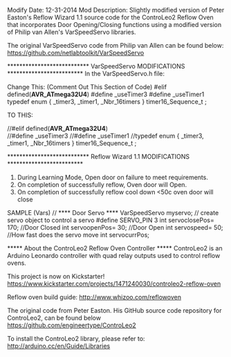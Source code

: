 
Modify Date: 
12-31-2014
Mod Description: 
Slightly modified version of Peter Easton's Reflow Wizard 1.1 source code for the ControLeo2 Reflow Oven
that incorporates Door Opening/Closing functions using a modified version of Philip van Allen's VarSpeedServo libraries. 

The original VarSpeedServo code from Philip van Allen can be found below:
https://github.com/netlabtoolkit/VarSpeedServo

*************************** VarSpeedServo MODIFICATIONS *************************
In the VarSpeedServo.h file:

Change This: (Comment Out This Section of Code)
#elif defined(__AVR_ATmega32U4__)
#define _useTimer3
#define _useTimer1
typedef enum { _timer3, _timer1, _Nbr_16timers } timer16_Sequence_t ;

TO THIS:

//#elif defined(__AVR_ATmega32U4__)  
//#define _useTimer3
//#define _useTimer1 
//typedef enum { _timer3, _timer1, _Nbr_16timers } timer16_Sequence_t ;


*************************** Reflow Wizard 1.1 MODIFICATIONS *************************

1) During Learning Mode, Open door on failure to meet requirements.
2) On completion of successfully reflow, Oven door will Open.
3) On completion of successfully reflow cool down <50c oven door will close

SAMPLE (Vars)
// **** Door Servo ****
VarSpeedServo myservo;    // create servo object to control a servo
#define SERVO_PIN         3
int servoclosePos=		 170; //Door Closed
int servoopenPos=		  30; //Door Open
int servospeed=			  50; //How fast does the servo move
int servocurrPos;

***** About the ControLeo2 Reflow Oven Controller *****
ControLeo2 is an Arduino Leonardo controller with quad relay outputs used to control reflow ovens.

This project is now on Kickstarter!
https://www.kickstarter.com/projects/1471240030/controleo2-reflow-oven

Reflow oven build guide:
http://www.whizoo.com/reflowoven

The original code from Peter Easton. His GitHub source code repository for ControLeo2, can be found below
https://github.com/engineertype/ControLeo2

To install the ControLeo2 library, please refer to:
http://arduino.cc/en/Guide/Libraries

